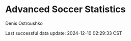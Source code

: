 # Advanced Soccer Statistics
Denis Ostroushko

<!-- gfm -->

Last successful data update: 2024-12-10 02:29:33 CST
